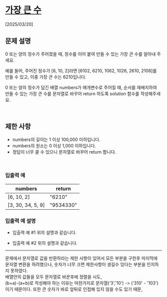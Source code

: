 # [가장 큰 수](https://school.programmers.co.kr/learn/courses/30/lessons/42746)

[2025/03/20]

## 문제 설명

0 또는 양의 정수가 주어졌을 때, 정수를 이어 붙여 만들 수 있는 가장 큰 수를 알아내 주세요.

예를 들어, 주어진 정수가 [6, 10, 2]라면 [6102, 6210, 1062, 1026, 2610, 2106]를 만들 수 있고, 이중 가장 큰 수는 6210입니다.

0 또는 양의 정수가 담긴 배열 numbers가 매개변수로 주어질 때, 순서를 재배치하여 만들 수 있는 가장 큰 수를 문자열로 바꾸어 return 하도록 solution 함수를 작성해주세요.

<br />

## 제한 사항

- numbers의 길이는 1 이상 100,000 이하입니다.
- numbers의 원소는 0 이상 1,000 이하입니다.
- 정답이 너무 클 수 있으니 문자열로 바꾸어 return 합니다.

<br />

### 입출력 예

| numbers           | return    |
| ----------------- | --------- |
| [6, 10, 2]        | "6210"    |
| [3, 30, 34, 5, 9] | "9534330" |

### 입출력 예 설명

- 입출력 예 #1
  위의 설명과 같습니다.

- 입출력 예 #2
  위의 설명과 같습니다.

---

문제에서 문자열로 값을 반환하라는 제한 사항이 있어서 모든 부분을 구한후 마지막에 문자열 변환을 하려했으나, 숫자가 너무 크면 제한사항이 생길수 있다는 부분을 인지하지 못하였다.  
배열안의 값들을 모두 문자열로 바꾼후에 정렬을 시도,  
(b+a)-(a+b)로 작성해야 하는 이유는 마찬가지로 문자열('3','10') -> ('310' - '103')이기 때문이다. 또한 큰 숫자가 바로 앞뒤로 인접해 있지 않을 수도 있기 때문,
